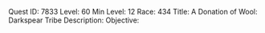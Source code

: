 Quest ID: 7833
Level: 60
Min Level: 12
Race: 434
Title: A Donation of Wool: Darkspear Tribe
Description: 
Objective: 
